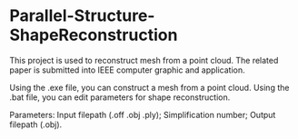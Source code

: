 # Parallel-Structure-ShapeReconstruction

This project is used to reconstruct mesh from a point cloud.
The related paper is submitted into IEEE computer graphic and application.

Using the .exe file, you can construct a mesh from a point cloud.
Using the .bat file, you can edit parameters for shape reconstruction.

Parameters:
Input filepath (.off .obj .ply); Simplification number; Output filepath (.obj).
